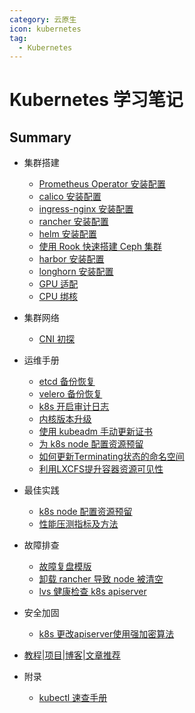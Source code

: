 ```yaml
---
category: 云原生
icon: kubernetes
tag:
  - Kubernetes
---
```


# Kubernetes 学习笔记

## Summary

- 集群搭建
	- [Prometheus Operator 安装配置](kube-prometheus-stack.md)
	- [calico 安装配置](calico.md)
	- [ingress-nginx 安装配置](ingress-nginx.md)
	- [rancher 安装配置](rancher-instal.mdl)
	- [helm 安装配置](helm.md)
	- [使用 Rook 快速搭建 Ceph 集群](deploy-ceph-cluster-with-rook.md)
	- [harbor 安装配置](harbor.md)
	- [longhorn 安装配置](longhorn.md)
	- [GPU 适配](k8s-gpu.md)
	- [CPU 绑核](numa.md)
- 集群网络
  - [CNI 初探](cni.md)
- 运维手册
  - [etcd 备份恢复](etcd-backup-restore.md)
  - [velero 备份恢复](velero.md)
  - [k8s 开启审计日志](k8s-audit.md)
  - [内核版本升级](kernel-upgrade.md)
  - [使用 kubeadm 手动更新证书](cert-update.md)
  - [为 k8s node 配置资源预留](k8s-allocatable.md)
  - [如何更新Terminating状态的命名空间](namespace-terminating.md)
  - [利用LXCFS提升容器资源可见性](lxcfs.md)
- 最佳实践
  - [k8s node 配置资源预留](kube-reserved.md)
  - [性能压测指标及方法](sysbench.md)
- 故障排查
  - [故障复盘模版](fault.md)
  - [卸载 rancher 导致 node 被清空](delete-rancher-causing-node-disappear.md)
  - [lvs 健康检查 k8s apiserver](lvs-health-check.md)
- 安全加固
  - [k8s 更改apiserver使用强加密算法](apiserver-tls.md)

- [教程|项目|博客|文章推荐](recommend.md)
- 附录
  - [kubectl 速查手册](kubectl-cheatsheet.md)

